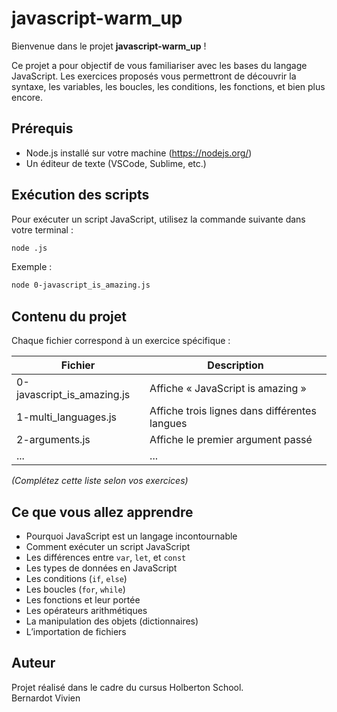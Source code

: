 # javascript-warm_up

Bienvenue dans le projet **javascript-warm_up** !

Ce projet a pour objectif de vous familiariser avec les bases du langage JavaScript. Les exercices proposés vous permettront de découvrir la syntaxe, les variables, les boucles, les conditions, les fonctions, et bien plus encore.

## Prérequis

- Node.js installé sur votre machine (https://nodejs.org/)
- Un éditeur de texte (VSCode, Sublime, etc.)

## Exécution des scripts

Pour exécuter un script JavaScript, utilisez la commande suivante dans votre terminal :

```bash
node .js
```

Exemple :

```bash
node 0-javascript_is_amazing.js
```

## Contenu du projet

Chaque fichier correspond à un exercice spécifique :

| Fichier                          | Description                                  |
|----------------------------------|----------------------------------------------|
| 0-javascript_is_amazing.js       | Affiche « JavaScript is amazing »            |
| 1-multi_languages.js             | Affiche trois lignes dans différentes langues|
| 2-arguments.js                   | Affiche le premier argument passé            |
| ...                              | ...                                          |

*(Complétez cette liste selon vos exercices)*

## Ce que vous allez apprendre

- Pourquoi JavaScript est un langage incontournable
- Comment exécuter un script JavaScript
- Les différences entre `var`, `let`, et `const`
- Les types de données en JavaScript
- Les conditions (`if`, `else`)
- Les boucles (`for`, `while`)
- Les fonctions et leur portée
- Les opérateurs arithmétiques
- La manipulation des objets (dictionnaires)
- L’importation de fichiers

## Auteur

Projet réalisé dans le cadre du cursus Holberton School.  
Bernardot Vivien